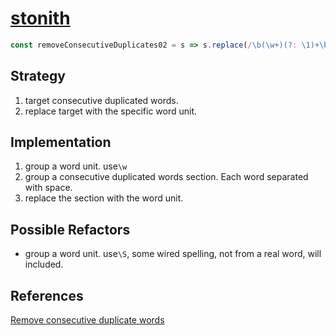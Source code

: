 # [stonith](https://www.codewars.com/users/stonith)

```js
const removeConsecutiveDuplicates02 = s => s.replace(/\b(\w+)(?: \1)+\b/g, '$1');
```

## Strategy

1) target consecutive duplicated words.
2) replace target with the specific word unit.

## Implementation

1) group a word unit. use`\w`
2) group a consecutive duplicated words section. Each word separated with space.
3) replace the section with the word unit.

## Possible Refactors

-  group a word unit. use`\S`, some wired spelling, not from a real word, will included.

## References

[Remove consecutive duplicate words](https://www.codewars.com/kata/5b39e91ee7a2c103300018b3/train/javascript)
